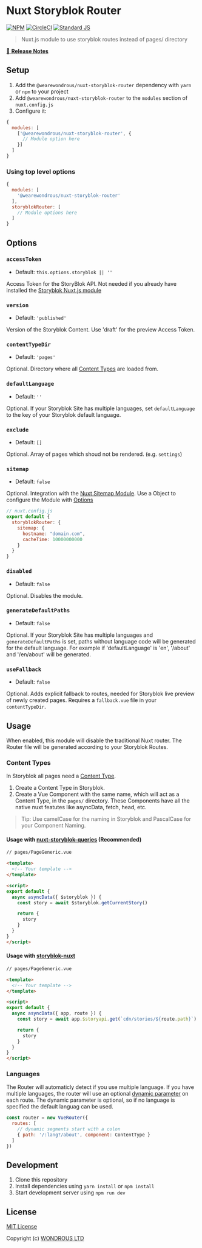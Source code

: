 # Nuxt Storyblok Router

[![NPM](https://img.shields.io/npm/v/@wearewondrous/nuxt-storyblok-router.svg)](https://www.npmjs.com/package/@wearewondrous/nuxt-storyblok-router)
[![CircleCI](https://circleci.com/gh/wearewondrous/nuxt-storyblok-router.svg?style=shield&circle-token=39cac53ced81c450bac89e8c5d24992899a7edb5)](https://circleci.com/gh/wearewondrous/nuxt-storyblok-router)
[![Standard JS][standard-js-src]][standard-js-href]

> Nuxt.js module to use storyblok routes instead of pages/ directory

[📖 **Release Notes**](./CHANGELOG.md)

## Setup

1. Add the `@wearewondrous/nuxt-storyblok-router` dependency with `yarn` or `npm` to your project
2. Add `@wearewondrous/nuxt-storyblok-router` to the `modules` section of `nuxt.config.js`
3. Configure it:

```js
{
  modules: [
    ['@wearewondrous/nuxt-storyblok-router', {
      // Module option here
    }]
  ]
}
```

### Using top level options

```js
{
  modules: [
    '@wearewondrous/nuxt-storyblok-router'
  ],
  storyblokRouter: [
    // Module options here
  ]
}
```

## Options

### `accessToken`

- Default: `this.options.storyblok || ''`

Access Token for the StoryBlok API. Not needed if you already have installed the [Storyblok Nuxt.js module](https://github.com/storyblok/storyblok-nuxt)  

### `version`

- Default: `'published'`

Version of the Storyblok Content. Use 'draft' for the preview Access Token.

### `contentTypeDir`

- Default: `'pages'`

Optional. Directory where all [Content Types](https://www.storyblok.com/docs/Guides/root-blocks) are loaded from.

### `defaultLanguage`

- Default: `''`

Optional. If your Storyblok Site has multiple languages, set `defaultLanguage` to the key of your Storyblok default language.

### `exclude`

- Default: `[]`

Optional. Array of pages which shoud not be rendered. (e.g. `settings`)

### `sitemap`

- Default: `false`

Optional. Integration with the [Nuxt Sitemap Module](https://www.npmjs.com/package/@nuxtjs/sitemap). Use a Object to configure the Module with [Options](https://www.npmjs.com/package/@nuxtjs/sitemap#configuration)

```js
// nuxt.config.js
export default {
  storyblokRouter: {
    sitemap: {
      hostname: "domain.com",
      cacheTime: 10000000000
    }
  }
}
```

### `disabled`

- Default: `false`

Optional. Disables the module.

### `generateDefaultPaths`

- Default: `false`

Optional. If your Storyblok Site has multiple languages and `generateDefaultPaths` is set, paths without language code will be generated for the default language. For example if 'defaultLanguage' is 'en', '/about' and '/en/about' will be generated.

### `useFallback`

- Default: `false`

Optional. Adds explicit fallback to routes, needed for Storyblok live preview of newly created pages. Requires a `fallback.vue` file in your `contentTypeDir`.

## Usage

When enabled, this module will disable the traditional Nuxt router. The Router file will be generated according to your Storyblok Routes. 

### Content Types

In Storyblok all pages need a [Content Type](https://www.storyblok.com/docs/Guides/root-blocks).

1. Create a Content Type in Storyblok.
2. Create a Vue Component with the same name, which will act as a Content Type, in the `pages/` directory. These Components have all the native nuxt featutes like asyncData, fetch, head, etc.

> Tip: Use camelCase for the naming in Storyblok and PascalCase for your Component Naming. 

#### Usage with [nuxt-storyblok-queries](https://github.com/wearewondrous/nuxt-storyblok-queries) (Recommended)
```html
// pages/PageGeneric.vue

<template>
  <!-- Your template -->
</template>

<script>
export default {
  async asyncData({ $storyblok }) {
    const story = await $storyblok.getCurrentStory()

    return {
      story
    }
  }
}
</script>
```

#### Usage with [storyblok-nuxt](https://github.com/storyblok/storyblok-nuxt)
```html
// pages/PageGeneric.vue

<template>
  <!-- Your template -->
</template>

<script>
export default {
  async asyncData({ app, route }) {
    const story = await app.$storyapi.get(`cdn/stories/${route.path}`)

    return {
      story
    }
  }
}
</script>
```

### Languages

The Router will automaticly detect if you use multiple language. If you have multiple languages, the router will use an optional [dynamic parameter](https://router.vuejs.org/guide/essentials/dynamic-matching.html) on each route.
The dynamic parameter is optional, so if no language is specified the default languag can be used.

```js
const router = new VueRouter({
  routes: [
    // dynamic segments start with a colon
    { path: '/:lang?/about', component: ContentType }
  ]
})
```


## Development

1. Clone this repository
2. Install dependencies using `yarn install` or `npm install`
3. Start development server using `npm run dev`

## License

[MIT License](./LICENSE)

Copyright (c) [WONDROUS LTD](https://www.wearewondrous.com/)

<!-- Badges -->
[standard-js-src]: https://img.shields.io/badge/code_style-standard-brightgreen.svg?style=flat-square
[standard-js-href]: https://standardjs.com
